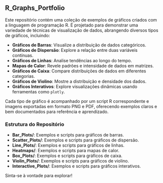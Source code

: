 ## R_Graphs_Portfolio

Este repositório contém uma coleção de exemplos de gráficos criados com a linguagem de programação R. É projetado para demonstrar uma variedade de técnicas de visualização de dados, abrangendo diversos tipos de gráficos, incluindo:

- **Gráficos de Barras**: Visualize a distribuição de dados categóricos.
- **Gráficos de Dispersão**: Explore a relação entre duas variáveis contínuas.
- **Gráficos de Linhas**: Analise tendências ao longo do tempo.
- **Mapas de Calor**: Revele padrões e intensidade de dados em matrizes.
- **Gráficos de Caixa**: Compare distribuições de dados em diferentes categorias.
- **Gráficos de Violino**: Mostre a distribuição e densidade dos dados.
- **Gráficos Interativos**: Explore visualizações dinâmicas usando ferramentas como `plotly`.

Cada tipo de gráfico é acompanhado por um script R correspondente e imagens exportadas em formato PNG e PDF, oferecendo exemplos claros e bem documentados para referência e aprendizado.

### Estrutura do Repositório

- **Bar_Plots/**: Exemplos e scripts para gráficos de barras.
- **Scatter_Plots/**: Exemplos e scripts para gráficos de dispersão.
- **Line_Plots/**: Exemplos e scripts para gráficos de linhas.
- **Heatmaps/**: Exemplos e scripts para mapas de calor.
- **Box_Plots/**: Exemplos e scripts para gráficos de caixa.
- **Violin_Plots/**: Exemplos e scripts para gráficos de violino.
- **Interactive_Plots/**: Exemplos e scripts para gráficos interativos.

Sinta-se à vontade para explorar!
